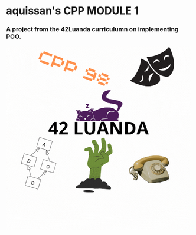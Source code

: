 
# aquissan's CPP MODULE 1

<!DOCTYPE html>
<html lang="en">
<head>
    <meta charset="UTF-8">
    <meta name="viewport" content="width=device-width, initial-scale=1.0">
</head>
<body>
<h3>
  A project from the 42Luanda curriculumn on implementing POO.
</h3>
<img src="./CPP -98.gif" width="500" height="500"></img>
</body>
</html>
